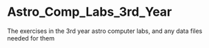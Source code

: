 # Astro_Comp_Labs_3rd_Year
The exercises in the 3rd year astro computer labs, and any data files needed for them
